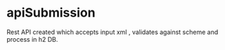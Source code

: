 # apiSubmission

Rest API created which accepts input xml , validates against scheme and process in h2 DB.
